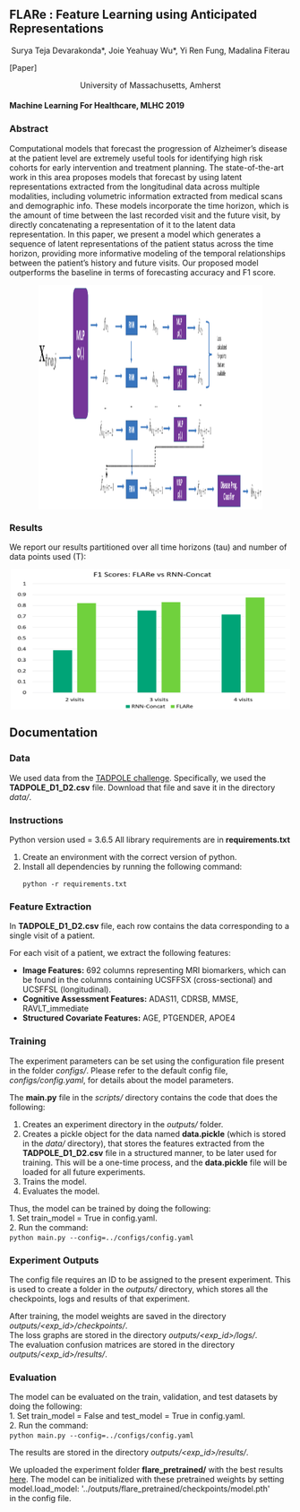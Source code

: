 ## FLARe : Feature Learning using Anticipated Representations

<center>Surya Teja Devarakonda*, Joie Yeahuay Wu*, Yi Ren Fung, Madalina Fiterau</center>

[Paper]

<center><italics>University of Massachusetts, Amherst</italics></center>

#### Machine Learning For Healthcare, MLHC 2019 

### Abstract
Computational models that forecast the progression of Alzheimer’s disease at the patient
level are extremely useful tools for identifying high risk cohorts for early intervention and
treatment planning. The state-of-the-art work in this area proposes models that forecast
by using latent representations extracted from the longitudinal data across multiple modalities, including volumetric information extracted from medical scans and demographic info.
These models incorporate the time horizon, which is the amount of time between the last
recorded visit and the future visit, by directly concatenating a representation of it to the
latent data representation. In this paper, we present a model which generates a sequence
of latent representations of the patient status across the time horizon, providing more informative modeling of the temporal relationships between the patient’s history and future
visits. Our proposed model outperforms the baseline in terms of forecasting accuracy and
F1 score.

<center>
<img src="proposed.pdf" width="400" height="400" align="center"/>
</center>

### Results
We report our results partitioned over all time horizons (tau) and number of data points used (T):

<center>
<img src="results.png" width="500" height="250" align="center"/>
</center>

## Documentation
### Data
We used data from the [TADPOLE challenge](https://tadpole.grand-challenge.org/Data/#Data). Specifically, we used the **TADPOLE_D1_D2.csv** file. Download that file and save it in the directory *data/*. 

### Instructions
Python version used = 3.6.5 
All library requirements are in **requirements.txt**  
1. Create an environment with the correct version of python.  
2. Install all dependencies by running the following command:
	```
	python -r requirements.txt
	```

### Feature Extraction
In **TADPOLE_D1_D2.csv** file, each row contains the data corresponding
 to a single visit of a patient.   

For each visit of a patient, we extract the following features:  
- **Image Features:** 692 columns representing MRI biomarkers, which can be 
found in the columns containing UCSFFSX (cross-sectional) and UCSFFSL (longitudinal). 
- **Cognitive Assessment Features:** ADAS11, CDRSB, MMSE, RAVLT_immediate
- **Structured Covariate Features:** AGE, PTGENDER, APOE4  

### Training
The experiment parameters can be set using the configuration file present
in the folder *configs/*. Please refer to the default config file, 
*configs/config.yaml*, for details about the model parameters. 

The **main.py** file in the *scripts/* directory contains the code that does
the following: 
1. Creates an experiment directory in the *outputs/* folder.  
2. Creates a pickle object for the data named **data.pickle** (which is stored
in the *data/* directory), that stores the features extracted from the 
**TADPOLE_D1_D2.csv** file in a structured manner, to be later used for 
training. This will be a one-time process, and the **data.pickle** file will 
be loaded for all future experiments.  
3. Trains the model.
4. Evaluates the model. 

Thus, the model can be trained by doing the following:  
	1. Set train_model = True in config.yaml.  
	2. Run the command:   
	```
	python main.py --config=../configs/config.yaml  
	```

### Experiment Outputs
The config file requires an ID to be assigned to the present experiment. This
is used to create a folder in the *outputs/* directory, which stores all the 
checkpoints, logs and results of that experiment.  

After training, the model weights are saved in the directory 
*outputs/<exp_id>/checkpoints/*.  
The loss graphs are stored in the directory 
*outputs/<exp_id>/logs/*.   
The evaluation confusion matrices are stored in the directory 
*outputs/<exp_id>/results/*.

### Evaluation
The model can be evaluated on the train, validation, and test datasets by 
doing the following:  
	1. Set train_model = False and test_model = True in config.yaml.  
	2. Run the command:  
	```
	python main.py --config=../configs/config.yaml  
	```

The results are stored in the directory *outputs/<exp_id>/results/*. 

We uploaded the experiment folder **flare_pretrained/** with the best results [here](https://www.dropbox.com/sh/vgrj13a1f0cmmcx/AADm4aHGMbLK7bCc29dsoVqma?dl=0). The model 
can be initialized with these pretrained weights by setting  
model.load_model: '../outputs/flare_pretrained/checkpoints/model.pth'  
in the config file. 


